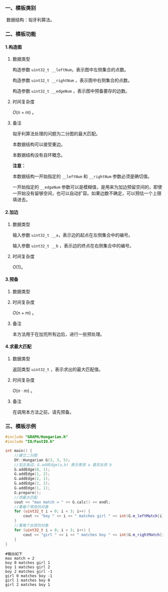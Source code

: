 ### 一、模板类别

​	数据结构：匈牙利算法。

### 二、模板功能

#### 1.构造图

1. 数据类型

   构造参数 `uint32_t __leftNum`​ ，表示图中左侧集合的点数。

   构造参数 `uint32_t __rightNum` ，表示图中右侧集合的点数。

   构造参数 `uint32_t __edgeNum` ，表示图中预备要存的边数。

2. 时间复杂度

   $O(n+m)$ 。

3. 备注

   匈牙利算法处理的问题为二分图的最大匹配。

   本数据结构可以接受重边。
   
   本数据结构没有自环概念。

   **注意：**
   
   本数据结构一开始指定的 `__leftNum` 和 `__rightNum` 参数必须是确切值。
   
   一开始指定的 `__edgeNum` 参数可以是模糊值，是用来为加边预留空间的，即使一开始没有留够空间，也可以自动扩容。如果边数不确定，可以预估一个上限填进去。

#### 2.加边

1. 数据类型

   输入参数 `uint32_t __a`​ ，表示边的起点在左侧集合中的编号。

   输入参数 `uint32_t __b` ，表示边的终点在右侧集合中的编号。

2. 时间复杂度

   $O(1)$。


#### 3.预备

1. 数据类型

2. 时间复杂度

   $O(n+m)$ 。

3. 备注

   本方法用于在加完所有边后，进行一些预处理。

#### 4.求最大匹配

1. 数据类型

   返回类型 `uint32_t` ，表示求出的最大匹配值。

2. 时间复杂度

   $O(n\cdot m)$ 。

3. 备注

   在调用本方法之前，请先预备。


### 三、模板示例

```c++
#include "GRAPH/Hungarian.h"
#include "IO/FastIO.h"

int main() {
    //建立二分图
    OY::Hungarian G(3, 3, 5);
    //加五条边，G.addEdge(a,b) 表示男孩 a 喜欢女孩 b
    G.addEdge(0, 1);
    G.addEdge(1, 2);
    G.addEdge(2, 1);
    G.addEdge(2, 2);
    G.addEdge(1, 1);
    G.prepare();
    //求最大匹配
    cout << "max match = " << G.calc() << endl;
    //看每个男孩的对象
    for (uint32_t i = 0; i < 3; i++) {
        cout << "boy " << i << " matches girl " << int(G.m_leftMatch[i]) << endl;
    }
    //看每个女孩的对象
    for (uint32_t i = 0; i < 3; i++) {
        cout << "girl " << i << " matches boy " << int(G.m_rightMatch[i]) << endl;
    }
}
```

```
#输出如下
max match = 2
boy 0 matches girl 1
boy 1 matches girl 2
boy 2 matches girl -1
girl 0 matches boy -1
girl 1 matches boy 0
girl 2 matches boy 1

```

